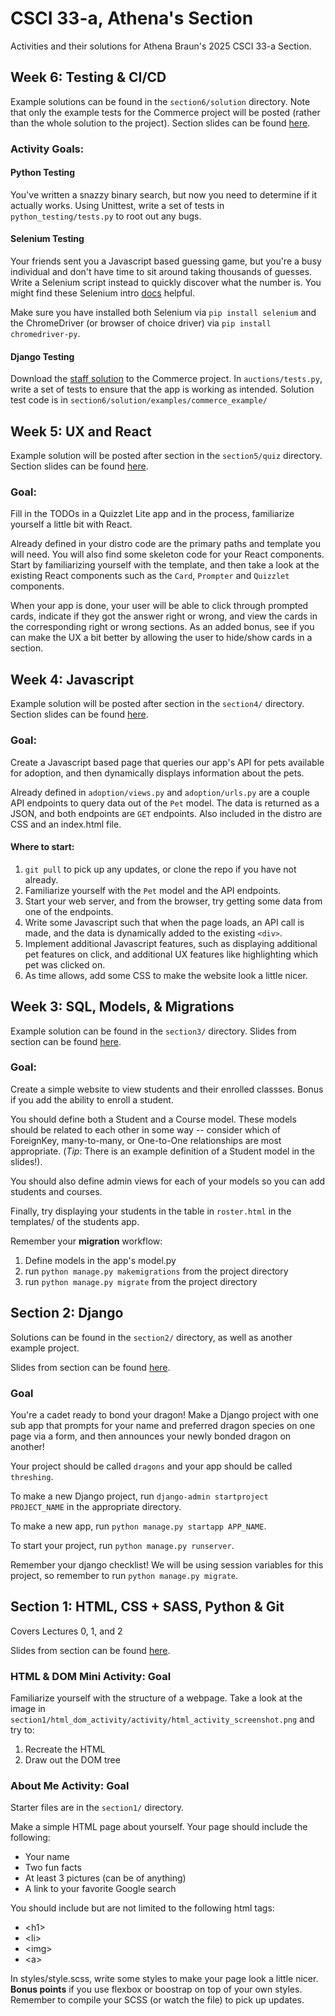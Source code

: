 # CSCI 33-a, Athena's Section

Activities and their solutions for Athena Braun's 2025 CSCI 33-a Section.

## Week 6: Testing & CI/CD

Example solutions can be found in the `section6/solution` directory. Note that only the example tests for the Commerce project will be posted (rather than the whole solution to the project).
Section slides can be found [here](https://docs.google.com/presentation/d/1nZF1ZIs16MLEjdcRNeAQnU9RNx6goEWjMgKLDHXiv8g/edit?usp=sharing).

### Activity Goals:

#### Python Testing

You've written a snazzy binary search, but now you need to determine if it actually works. Using Unittest, write a set of tests in `python_testing/tests.py` to root out any bugs.

#### Selenium Testing

Your friends sent you a Javascript based guessing game, but you're a busy individual and don't have time to sit around taking thousands of guesses. Write a Selenium script instead to quickly discover what the number is. You might find these Selenium intro [docs](https://www.selenium.dev/documentation/webdriver/getting_started/first_script/) helpful.

Make sure you have installed both Selenium via `pip install selenium` and the ChromeDriver (or browser of choice driver) via `pip install chromedriver-py`.

#### Django Testing

Download the [staff solution](https://vault.cs50.io/f37ab9cd-9ab5-4ebc-9971-f193defd1037) to the Commerce project. In `auctions/tests.py`, write a set of tests to ensure that the app is working as intended. Solution test code is in `section6/solution/examples/commerce_example/`

## Week 5: UX and React

Example solution will be posted after section in the `section5/quiz` directory. Section slides can be found [here](https://docs.google.com/presentation/d/1TfPTLkD3-kXIlqcFVk1HcclHa1g4KdF6VD-HBJFYkU0/edit?usp=sharing).

### Goal:

Fill in the TODOs in a Quizzlet Lite app and in the process, familiarize yourself a little bit with React.

Already defined in your distro code are the primary paths and template you will need. You will also find some skeleton code for your React components. Start by familiarizing yourself with the template, and then take a look at the existing React components such as the `Card`, `Prompter` and `Quizzlet` components.

When your app is done, your user will be able to click through prompted cards, indicate if they got the answer right or wrong, and view the cards in the corresponding right or wrong sections. As an added bonus, see if you can make the UX a bit better by allowing the user to hide/show cards in a section.

## Week 4: Javascript

Example solution will be posted after section in the `section4/` directory.
Section slides can be found [here](https://docs.google.com/presentation/d/1Ku2BMaRWeKWG_KXdfWgT2pc5K4r5xRFYS4lJw3AK_Hc/edit?usp=sharing).

### Goal:

Create a Javascript based page that queries our app's API for pets available for adoption, and then dynamically displays information about the pets.

Already defined in `adoption/views.py` and `adoption/urls.py` are a couple API endpoints to query data out of the `Pet` model. The data is returned as a JSON, and both endpoints are `GET` endpoints. Also included in the distro are CSS and an index.html file.

#### Where to start:

1. `git pull` to pick up any updates, or clone the repo if you have not already.
2. Familiarize yourself with the `Pet` model and the API endpoints.
3. Start your web server, and from the browser, try getting some data from one of the endpoints.
4. Write some Javascript such that when the page loads, an API call is made, and the data is dynamically added to the existing `<div>`.
5. Implement additional Javascript features, such as displaying additional pet features on click, and additional UX features like highlighting which pet was clicked on.
6. As time allows, add some CSS to make the website look a little nicer.

## Week 3: SQL, Models, & Migrations

Example solution can be found in the `section3/` directory.
Slides from section can be found [here](https://docs.google.com/presentation/d/1mkGWcttUyoWHD94YHvap2hYcQw6wy2cw7TbHtHDBH3A/edit?usp=sharing).

### Goal:

Create a simple website to view students and their enrolled classses. Bonus if you add the ability to enroll a student.

You should define both a Student and a Course model. These models should be related to each other in some way -- consider which of ForeignKey, many-to-many, or One-to-One relationships are most appropriate. (_Tip_: There is an example definition of a Student model in the slides!).

You should also define admin views for each of your models so you can add students and courses.

Finally, try displaying your students in the table in `roster.html` in the templates/ of the students app.

Remember your **migration** workflow:

1. Define models in the app's model.py
2. run `python manage.py makemigrations` from the project directory
3. run `python manage.py migrate` from the project directory

## Section 2: Django

Solutions can be found in the `section2/` directory, as well as another example project.

Slides from section can be found [here](https://docs.google.com/presentation/d/1bmAfoRCbruUtq9lxbmf27HV47h2OxgxS0T_EcDbsxx0/edit?usp=sharing).

### Goal

You're a cadet ready to bond your dragon! Make a Django project with one sub app that prompts for your name and preferred dragon species on one page via a form, and then announces your newly bonded dragon on another!

Your project should be called `dragons` and your app should be called `threshing`.

To make a new Django project, run `django-admin startproject PROJECT_NAME` in the appropriate directory.

To make a new app, run `python manage.py startapp APP_NAME`.

To start your project, run `python manage.py runserver`.

Remember your django checklist! We will be using session variables for this project, so remember to run `python manage.py migrate`.

## Section 1: HTML, CSS + SASS, Python & Git

Covers Lectures 0, 1, and 2

Slides from section can be found [here](https://docs.google.com/presentation/d/12xURyxqRgrcYFNjGEAw8CQbesBINUmB7YIg-N0YWIwc/edit?usp=sharing).

### HTML & DOM Mini Activity: Goal

Familiarize yourself with the structure of a webpage. Take a look at the image in `section1/html_dom_activity/activity/html_activity_screenshot.png` and try to:

1.  Recreate the HTML
2.  Draw out the DOM tree

### About Me Activity: Goal

Starter files are in the `section1/` directory.

Make a simple HTML page about yourself. Your page should include the following:

-   Your name
-   Two fun facts
-   At least 3 pictures (can be of anything)
-   A link to your favorite Google search

You should include but are not limited to the following html tags:

-   \<h1\>
-   \<li\>
-   \<img\>
-   \<a\>

In styles/style.scss, write some styles to make your page look a little nicer. **Bonus points** if you use flexbox or boostrap on top of your own styles. Remember to compile your SCSS (or watch the file) to pick up updates.
